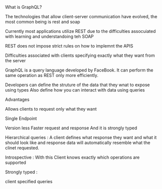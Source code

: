 

What is GraphQL?

The technologies that allow client-server communication have evolved, the most common being is rest and soap

Currently most applications utilize REST due to the difficulties assocuiated with learning and understandoing teh SOAP

REST does not impose strict rules on how to implemnt the APIS

Difficulties associated with clients specifying exactly what they want from the server


GraphQL is a query language developed by FaceBook. It can perform the same operation as REST only more efficiently.

Developers can define the struture of the data that they wnat to expose using types
Also define how you can interact with data using queries

Advantages

Allows clients to request only what they want

Single Endpoint

Version less
Faster request and response
And it is strongly typed

Hierarchical queries : A client defines what response they want and what it should look like and response data will automatically resemble what the clinet requested.

Introspective :  With this Client knows exactly which operations are supported

Strongly typed : 

client specified queries





